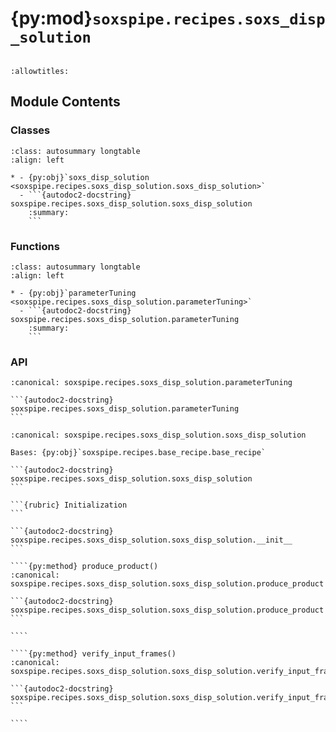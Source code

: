 # {py:mod}`soxspipe.recipes.soxs_disp_solution`

```{py:module} soxspipe.recipes.soxs_disp_solution
```

```{autodoc2-docstring} soxspipe.recipes.soxs_disp_solution
:allowtitles:
```

## Module Contents

### Classes

````{list-table}
:class: autosummary longtable
:align: left

* - {py:obj}`soxs_disp_solution <soxspipe.recipes.soxs_disp_solution.soxs_disp_solution>`
  - ```{autodoc2-docstring} soxspipe.recipes.soxs_disp_solution.soxs_disp_solution
    :summary:
    ```
````

### Functions

````{list-table}
:class: autosummary longtable
:align: left

* - {py:obj}`parameterTuning <soxspipe.recipes.soxs_disp_solution.parameterTuning>`
  - ```{autodoc2-docstring} soxspipe.recipes.soxs_disp_solution.parameterTuning
    :summary:
    ```
````

### API

````{py:function} parameterTuning(p, log, recipeSettings, settings, pinholeFrame, qc, products, sofName, lineDetectionTable)
:canonical: soxspipe.recipes.soxs_disp_solution.parameterTuning

```{autodoc2-docstring} soxspipe.recipes.soxs_disp_solution.parameterTuning
```
````

`````{py:class} soxs_disp_solution(log, settings=False, inputFrames=[], verbose=False, overwrite=False, polyOrders=False)
:canonical: soxspipe.recipes.soxs_disp_solution.soxs_disp_solution

Bases: {py:obj}`soxspipe.recipes.base_recipe.base_recipe`

```{autodoc2-docstring} soxspipe.recipes.soxs_disp_solution.soxs_disp_solution
```

```{rubric} Initialization
```

```{autodoc2-docstring} soxspipe.recipes.soxs_disp_solution.soxs_disp_solution.__init__
```

````{py:method} produce_product()
:canonical: soxspipe.recipes.soxs_disp_solution.soxs_disp_solution.produce_product

```{autodoc2-docstring} soxspipe.recipes.soxs_disp_solution.soxs_disp_solution.produce_product
```

````

````{py:method} verify_input_frames()
:canonical: soxspipe.recipes.soxs_disp_solution.soxs_disp_solution.verify_input_frames

```{autodoc2-docstring} soxspipe.recipes.soxs_disp_solution.soxs_disp_solution.verify_input_frames
```

````

`````
